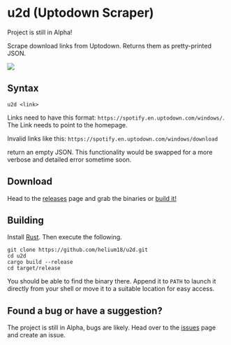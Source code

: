 # u2d (Uptodown Scraper) 
Project is still in Alpha!

Scrape download links from Uptodown. Returns them as pretty-printed JSON.

![](https://i.imgur.com/6MmHnBL.gif)

## Syntax
```
u2d <link>
```
Links need to have this format: `https://spotify.en.uptodown.com/windows/`. The Link needs to point to the homepage.

Invalid links like this: `https://spotify.en.uptodown.com/windows/download` 

return an empty JSON. This functionality would be swapped for a more verbose and detailed error sometime soon.

## Download
Head to the [releases](https://github.com/helium18/u2d/releases) page and grab the binaries or [build it!](#Building)

## Building
Install [Rust](https://www.rust-lang.org/tools/install). Then execute the following.

```
git clone https://github.com/helium18/u2d.git
cd u2d
cargo build --release 
cd target/release
```

You should be able to find the binary there. Append it to `PATH` to launch it directly from your shell or move it to a suitable location for easy access.

## Found a bug or have a suggestion?
The project is still in Alpha, bugs are likely. Head over to the [issues](https://github.com/helium18/u2d/issues) page and create an issue.

